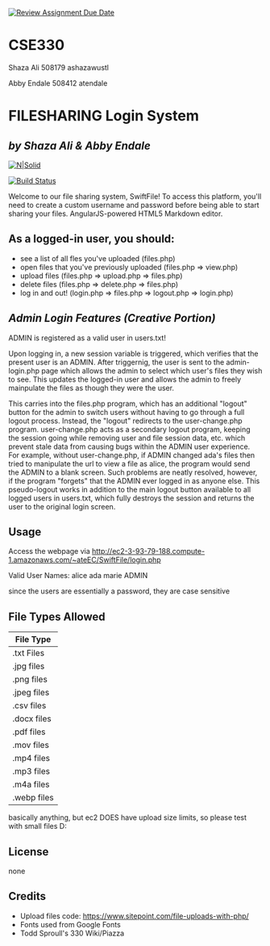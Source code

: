 [![Review Assignment Due Date](https://classroom.github.com/assets/deadline-readme-button-22041afd0340ce965d47ae6ef1cefeee28c7c493a6346c4f15d667ab976d596c.svg)](https://classroom.github.com/a/dsRPaEFS)
# CSE330
Shaza Ali 508179 ashazawustl

Abby Endale 508412 atendale

# FILESHARING Login System
## _by Shaza Ali & Abby Endale_

[![N|Solid](https://cldup.com/dTxpPi9lDf.thumb.png)](https://nodesource.com/products/nsolid)

[![Build Status](https://travis-ci.org/joemccann/dillinger.svg?branch=master)](https://travis-ci.org/joemccann/dillinger)

Welcome to our file sharing system, SwiftFile! To access this platform, you'll need to create a custom username and password before being able to start sharing your files.
AngularJS-powered HTML5 Markdown editor.

## As a logged-in user, you should:
- see a list of all fles you've uploaded (files.php)
- open files that you've previously uploaded (files.php => view.php)
- upload files (files.php => upload.php => files.php)
- delete files (files.php => delete.php => files.php)
- log in and out! (login.php => files.php => logout.php => login.php)


## _Admin Login Features (Creative Portion)_
ADMIN is registered as a valid user in users.txt! 

Upon logging in, a new session variable is triggered, which verifies that the present user is an ADMIN. After triggernig, the user is sent to the admin-login.php page which allows the admin to select which user's files they wish to see. This updates the logged-in user and allows the admin to freely mainpulate the files as though they were the user. 

This carries into the files.php program, which has an additional "logout" button for the admin to switch users without having to go through a full logout process. Instead, the "logout" redirects to the user-change.php program. user-change.php acts as a secondary logout program, keeping the session going while removing user and file session data, etc. which prevent stale data from causing bugs within the ADMIN user experience. 
For example, without user-change.php, if ADMIN changed ada's files then tried to manipulate the url to view a file as alice, the program would send the ADMIN to a blank screen. Such problems are neatly resolved, however, if the program "forgets" that the ADMIN ever logged in as anyone else.
This pseudo-logout works in addition to the main logout button available to all logged users in users.txt, which fully destroys the session and returns the user to the original login screen.

## Usage

Access the webpage via http://ec2-3-93-79-188.compute-1.amazonaws.com/~ateEC/SwiftFile/login.php 

Valid User Names:
alice
ada
marie
ADMIN

since the users are essentially a password, they are case sensitive

## File Types Allowed

| File Type  |
| ------ 
| .txt Files |
| .jpg files | 
| .png files | 
| .jpeg files|
| .csv files |
| .docx files| 
| .pdf files | 
| .mov files |
| .mp4 files |
| .mp3 files |
| .m4a files |
| .webp files|

basically anything, but ec2 DOES have upload size limits, so please test with small files  D:

## License
none

## Credits
- Upload files code: https://www.sitepoint.com/file-uploads-with-php/
- Fonts used from Google Fonts
- Todd Sproull's 330 Wiki/Piazza
